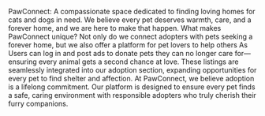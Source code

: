 PawConnect: A compassionate space dedicated to finding loving homes for cats and dogs in need. We believe every pet deserves warmth, care, and a forever home, and we are here to make that happen.
What makes PawConnect unique? Not only do we connect adopters with pets seeking a forever home, but we also offer a platform for pet lovers to help others As Users can log in and post ads to donate pets they can no longer care for—ensuring every animal gets a second chance at love. 
These listings are seamlessly integrated into our adoption section, expanding opportunities for every pet to find shelter and affection.
At PawConnect, we believe adoption is a lifelong commitment. Our platform is designed to ensure every pet finds a safe, caring environment with responsible adopters who truly cherish their furry companions.
